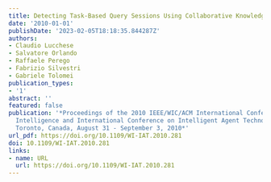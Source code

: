 ```yaml
---
title: Detecting Task-Based Query Sessions Using Collaborative Knowledge
date: '2010-01-01'
publishDate: '2023-02-05T18:18:35.844287Z'
authors:
- Claudio Lucchese
- Salvatore Orlando
- Raffaele Perego
- Fabrizio Silvestri
- Gabriele Tolomei
publication_types:
- '1'
abstract: ''
featured: false
publication: '*Proceedings of the 2010 IEEE/WIC/ACM International Conference on Web
  Intelligence and International Conference on Intelligent Agent Technology - Workshops,
  Toronto, Canada, August 31 - September 3, 2010*'
url_pdf: https://doi.org/10.1109/WI-IAT.2010.281
doi: 10.1109/WI-IAT.2010.281
links:
- name: URL
  url: https://doi.org/10.1109/WI-IAT.2010.281
---
```


